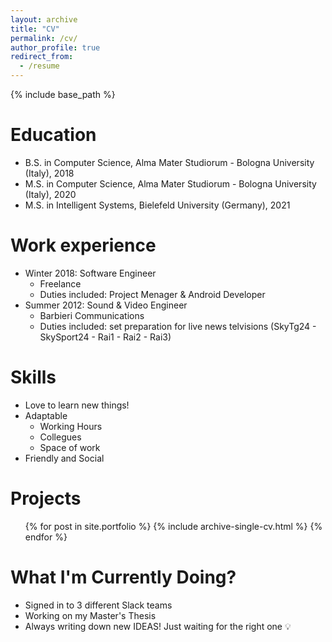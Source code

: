 ```yaml
---
layout: archive
title: "CV"
permalink: /cv/
author_profile: true
redirect_from:
  - /resume
---
```


{% include base_path %}

Education
======
* B.S. in Computer Science, Alma Mater Studiorum - Bologna University (Italy), 2018
* M.S. in Computer Science, Alma Mater Studiorum - Bologna University (Italy), 2020
* M.S. in Intelligent Systems, Bielefeld University (Germany), 2021

Work experience
======
* Winter 2018: Software Engineer
  * Freelance
  * Duties included: Project Menager & Android Developer
* Summer 2012: Sound & Video Engineer
  * Barbieri Communications
  * Duties included: set preparation for live news telvisions (SkyTg24 - SkySport24 - Rai1 - Rai2 - Rai3)

Skills
======
* Love to learn new things!
* Adaptable
  * Working Hours
  * Collegues
  * Space of work
* Friendly and Social

Projects
======
  <ul>{% for post in site.portfolio %}
    {% include archive-single-cv.html %}
  {% endfor %}</ul>
  
What I'm Currently Doing?
======
* Signed in to 3 different Slack teams
* Working on my Master's Thesis
* Always writing down new IDEAS! Just waiting for the right one 💡
